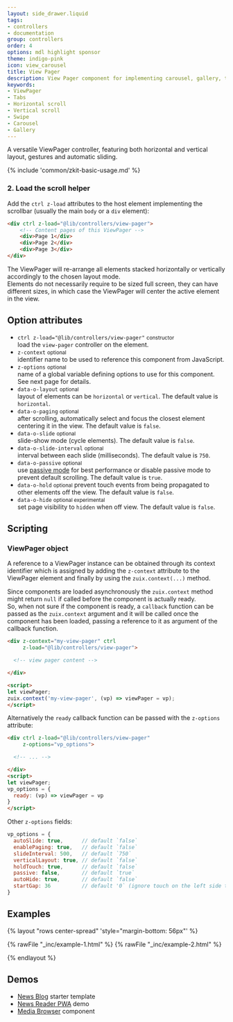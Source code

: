 ```yaml
---
layout: side_drawer.liquid
tags:
- controllers
- documentation
group: controllers
order: 4
options: mdl highlight sponsor
theme: indigo-pink
icon: view_carousel
title: View Pager
description: View Pager component for implementing carousel, gallery, tab-views. Gesture enabled, for desktop and mobile.
keywords:
- ViewPager
- Tabs
- Horizontal scroll
- Vertical scroll
- Swipe
- Carousel
- Gallery
---
```


A versatile ViewPager controller, featuring both horizontal and vertical layout, gestures and automatic sliding.

{% include 'common/zkit-basic-usage.md' %}

### 2. Load the scroll helper

Add the `ctrl z-load` attributes to the host element implementing the scrollbar (usually the main `body` or a `div` element):

```html
<div ctrl z-load="@lib/controllers/view-pager">
    <!-- Content pages of this ViewPager -->
    <div>Page 1</div>
    <div>Page 2</div>
    <div>Page 3</div>
</div>
```

The ViewPager will re-arrange all elements stacked horizontally or vertically accordingly to the chosen layout mode.  
Elements do not necessarily require to be sized full screen, they can have different sizes, in which case the ViewPager
will center the active element in the view.


## Option attributes

- `ctrl z-load="@lib/controllers/view-pager"` <small>constructor</small>  
  load the <code>view-pager</code> controller on the element.
- `z-context` <small>optional</small>  
  identifier name to be used to reference this component from JavaScript.
- `z-options` <small>optional</small>  
  name of a global variable defining options to use for this component. See next page for details.
- `data-o-layout` <small>optional</small>  
  layout of elements can be `horizontal` or `vertical`. The default value is `horizontal`.
- `data-o-paging` <small>optional</small>  
  after scrolling, automatically select and focus the closest element centering it in the view. The default value is `false`.
- `data-o-slide` <small>optional</small>  
  slide-show mode (cycle elements). The default value is `false`.
- `data-o-slide-interval` <small>optional</small>  
  interval between each slide (milliseconds). The default value is `750`.
- `data-o-passive` <small>optional</small>  
  use <a href="https://github.com/WICG/EventListenerOptions/blob/gh-pages/explainer.md" target="_blank" rel="noopener">passive mode</a>
  for best performance or disable passive mode to prevent default scrolling. The default value is <code>true</code>.
- `data-o-hold`  <small>optional</small>
  prevent touch events from being propagated to other elements off the view. The default value is `false`.
- `data-o-hide`  <small>optional experimental</small>  
  set page visibility to `hidden` when off view. The default value is `false`.


## Scripting

### ViewPager object

A reference to a ViewPager instance can be obtained through its context identifier which is assigned by adding the `z-context`
attribute to the ViewPager element and finally by using the `zuix.context(...)` method.

Since components are loaded asynchronously the `zuix.context` method might return `null` if called before the component
is actually ready.  
So, when not sure if the component is ready, a `callback` function can be passed as the `zuix.context` argument and it will be
called once the component has been loaded, passing a reference to it as argument of the callback function.

```html
<div z-context="my-view-pager" ctrl
     z-load="@lib/controllers/view-pager">

  <!-- view pager content -->

</div>

<script>
let viewPager;
zuix.context('my-view-pager', (vp) => viewPager = vp);
</script>
```

Alternatively the `ready` callback function can be passed with the `z-options` attribute:

```html
<div ctrl z-load="@lib/controllers/view-pager"
     z-options="vp_options">

  <!-- ... -->

</div>
<script>
let viewPager;
vp_options = {
  ready: (vp) => viewPager = vp
}
</script>
```

Other `z-options` fields:

```js
vp_options = {
  autoSlide: true,      // default `false`
  enablePaging: true,   // default `false`
  slideInterval: 500,   // default `750`
  verticalLayout: true, // default `false`
  holdTouch: true,      // default `false`
  passive: false,       // default `true`
  autoHide: true,       // default `false`
  startGap: 36          // default '0` (ignore touch on the left side to allow swipe gesture to open side drawer)
}
```


## Examples

{% layout "rows center-spread" 'style="margin-bottom: 56px"' %}

{% rawFile "_inc/example-1.html" %}
{% rawFile "_inc/example-2.html" %}

{% endlayout %}


## Demos

- [News Blog](https://zuixjs.github.io/news-blog/) starter template
- [News Reader PWA](https://zuixjs.github.io/zuix-html-pwa/) demo
- [Media Browser](../../components/media-browser) component
